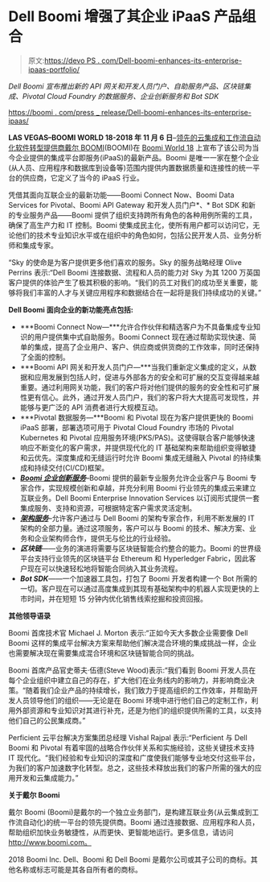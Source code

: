 # Dell Boomi 增强了其企业 iPaaS 产品组合

> 原文:[https://devo PS . com/Dell-boomi-enhances-its-enterprise-ipaas-portfolio/](https://devops.com/dell-boomi-enhances-its-enterprise-ipaas-portfolio/)

*Dell Boomi 宣布推出新的 API 网关和开发人员门户、自助服务产品、区块链集成、Pivotal Cloud Foundry 的数据服务、企业创新服务和 Bot SDK*

[https://boomi . com/press _ release/Dell-boomi-enhances-its-enterprise-ipaas/](https://boomi.com/press_release/dell-boomi-enhances-its-enterprise-ipaas/)

**LAS VEGAS–BOOMI WORLD 18-2018 年 11 月 6 日**–[领先的云集成和工作流自动化软件转型提供商戴尔 BOOMI](http://www.boomi.com/)(BOOMI)在 [Boomi World 18](https://boomi.com/boomiworld/) 上宣布了该公司为当今企业提供的集成平台即服务(iPaaS)的最新产品。Boomi 是唯一一家在整个企业(从人员、应用程序和数据库到设备等)范围内提供内置数据质量和连接性的统一平台的供应商，它定义了当今的 iPaaS 行业。

凭借其面向互联企业的最新功能——Boomi Connect Now、Boomi Data Services for Pivotal、Boomi API Gateway 和开发人员门户*、* Bot SDK 和新的专业服务产品——Boomi 提供了组织支持跨所有角色的各种用例所需的工具，确保了高生产力和 IT 控制。Boomi 使集成民主化，使所有用户都可以访问它，无论他们的技术专业知识水平或在组织中的角色如何，包括公民开发人员、业务分析师和集成专家。

“Sky 的使命是为客户提供更多他们喜欢的服务。Sky 的服务战略经理 Olive Perrins 表示:“Dell Boomi 连接数据、流程和人员的能力对 Sky 为其 1200 万英国客户提供的体验产生了极其积极的影响。“我们的员工对我们的成功至关重要，能够将我们丰富的人才与关键应用程序和数据结合在一起将是我们持续成功的关键。”

**Dell Boomi 面向企业的新功能亮点包括:**

*   ***Boomi Connect Now—***允许合作伙伴和精选客户为不具备集成专业知识的用户提供集中式自助服务。Boomi Connect 现在通过帮助实现快速、简单的集成，提高了企业用户、客户、供应商或供货商的工作效率，同时还保持了全面的控制。
*   ***Boomi API 网关和开发人员门户—***当我们重新定义集成的定义，从数据和应用发展到包括人时，促进与外部各方的安全和可扩展的交互变得越来越重要。通过利用网关功能，我们的客户将对他们提供的服务的安全性和可扩展性更有信心。此外，通过开发人员门户，我们的客户将大大提高可发现性，并能够与更广泛的 API 消费者进行大规模互动。
*   ***Pivotal 数据服务—***Boomi 和 Pivotal 现在为客户提供更快的 Boomi iPaaS 部署，部署选项可用于 Pivotal Cloud Foundry 市场的 Pivotal Kubernetes 和 Pivotal 应用服务环境(PKS/PAS)。这使得联合客户能够快速响应不断变化的客户需求，并提供现代化的 IT 基础架构来帮助组织变得敏捷和云优先。深度集成和无缝运行时允许 Boomi 集成无缝融入 Pivotal 的持续集成和持续交付(CI/CD)框架。
*   ***[Boomi 企业创新服务](https://boomi.com/wp-content/uploads/Boomi-Enterprise-Innovation-Services.pdf)***–Boomi 提供的最新专业服务允许企业客户与 Boomi 专家合作，实现规模创新和卓越，并充分利用 Boomi 行业领先的集成云来建立互联业务。Dell Boomi Enterprise Innovation Services 以订阅形式提供一套集成服务、支持和资源，可根据特定客户需求灵活定制。
*   ***[架构服务](https://boomi.com/wp-content/uploads/Architectural-Services.pdf)***–允许客户通过与 Dell Boomi 的架构专家合作，利用不断发展的 IT 架构的全部力量。通过这项服务，客户可以与 Boomi 的技术、解决方案、业务和企业架构师合作，提供无与伦比的行业经验。
*   ***区块链***——业务的演进将需要与区块链智能合约整合的能力。Boomi 的世界级平台支持行业领先的区块链平台 Ethereum 和 Hyperledger Fabric，因此客户现在可以快速轻松地将智能合同纳入其业务流程。
*   ***Bot SDK***——一个加速器工具包，打包了 Boomi 开发者构建一个 Bot 所需的一切。客户现在可以通过高度集成到其现有基础架构中的机器人实现更快的上市时间，并在短短 15 分钟内优化销售线索挖掘和投资回报。

**其他领导语录**

Boomi 首席技术官 Michael J. Morton 表示:“正如今天大多数企业需要像 Dell Boomi 这样的集成平台解决方案来帮助他们解决混合环境的集成挑战一样，企业也需要解决现在需要集成混合环境和区块链智能合同的挑战。

Boomi 首席产品官史蒂夫·伍德(Steve Wood)表示:“我们看到 Boomi 开发人员在每个企业组织中建立自己的存在，扩大他们在业务线内的影响力，并影响商业决策。“随着我们企业产品的持续增长，我们致力于提高组织的工作效率，并帮助开发人员领导他们的组织——无论是在 Boomi 环境中进行他们自己的定制工作，利用外部资源和专业知识对其进行补充，还是为他们的组织提供所需的工具，以支持他们自己的公民集成商。”

Perficient 云平台解决方案集团总经理 Vishal Rajpal 表示:“Perficient 与 Dell Boomi 和 Pivotal 有着牢固的战略合作伙伴关系和实施经验，这些关键技术支持 IT 现代化。“我们经验和专业知识的深度和广度使我们能够专业地交付这些平台，为我们的客户加速数字化转型。总之，这些技术释放出我们的客户所需的强大的应用开发和云集成能力。”

**关于戴尔 Boomi**

戴尔 Boomi (Boomi)是戴尔的一个独立业务部门，是构建互联业务(从云集成到工作流自动化)的统一平台的领先提供商。Boomi 通过连接数据、应用程序和人员，帮助组织加快业务敏捷性，从而更快、更智能地运行。更多信息，请访问 http://www.boomi.com。

2018 Boomi Inc. Dell、Boomi 和 Dell Boomi 是戴尔公司或其子公司的商标。其他名称或标志可能是其各自所有者的商标。